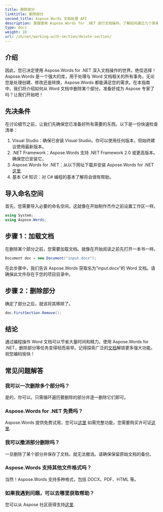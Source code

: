 ```yaml
---
title: 删除部分
linktitle: 删除部分
second_title: Aspose.Words 文档处理 API
description: 掌握使用 Aspose.Words for .NET 进行文档操作。了解如何通过几个简单的步骤从 Word 文档中删除部分。
type: docs
weight: 10
url: /zh/net/working-with-section/delete-section/
---
```

## 介绍

因此，您已决定使用 Aspose.Words for .NET 深入文档操作的世界。绝佳选择！Aspose.Words 是一个强大的库，用于处理与 Word 文档相关的所有事务。无论您是处理创建、修改还是转换，Aspose.Words 都能满足您的需求。在本指南中，我们将介绍如何从 Word 文档中删除某个部分。准备好成为 Aspose 专家了吗？让我们开始吧！

## 先决条件

在讨论细节之前，让我们先确保您已准备好所有需要的东西。以下是一份快速检查清单：

1. Visual Studio：确保已安装 Visual Studio。你可以使用任何版本，但始终建议使用最新版本。
2. .NET Framework：Aspose.Words 支持 .NET Framework 2.0 或更高版本。确保您已安装它。
3. Aspose.Words for .NET：从以下网址下载并安装 Aspose.Words for .NET[这里](https://releases.aspose.com/words/net/).
4. 基本 C# 知识：对 C# 编程的基本了解将会很有帮助。

## 导入命名空间

首先，您需要导入必要的命名空间。这就像在开始制作杰作之前设置工作区一样。

```csharp
using System;
using Aspose.Words;
```

## 步骤 1：加载文档

在删除某个部分之前，您需要加载文档。就像在开始阅读之前先打开一本书一样。

```csharp
Document doc = new Document("input.docx");
```

在此步骤中，我们告诉 Aspose.Words 获取名为“input.docx”的 Word 文档。请确保此文件存在于您的项目目录中。

## 步骤 2：删除部分

确定了部分之后，就该将其移除了。

```csharp
doc.FirstSection.Remove();
```


## 结论

通过编程操作 Word 文档可以节省大量时间和精力。使用 Aspose.Words for .NET，删除部分等任务变得轻而易举。记得探索广泛的[文档](https://reference.aspose.com/words/net/)解锁更多强大功能。祝您编码愉快！

## 常见问题解答

### 我可以一次删除多个部分吗？
是的，你可以。只需循环遍历要删除的部分并逐一删除它们即可。

### Aspose.Words for .NET 免费吗？
 Aspose.Words 提供免费试用，您可以[这里](https://releases.aspose.com/) 如需完整功能，您需要购买许可证[这里](https://purchase.aspose.com/buy).

### 我可以撤消部分删除吗？
一旦删除了某个部分并保存了文档，就无法撤消。请确保保留原始文档的备份。

### Aspose.Words 支持其他文件格式吗？
当然！Aspose.Words 支持多种格式，包括 DOCX、PDF、HTML 等。

### 如果我遇到问题，可以去哪里获取帮助？
您可以从 Aspose 社区获得支持[这里](https://forum.aspose.com/c/words/8).